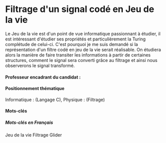 # Filtrage d'un signal codé en Jeu de la vie
Le Jeu de la vie est d'un point de vue informatique passionnant à étudier, il est intéressant d'étudier ses propriétés et particulièrement la Turing complétude de celui-ci. C'est pourquoi je me suis demandé si la représentation d'un filtre codé en jeu de la vie serait réalisable. 
On étudiera alors la manière de faire transiter les informations à partir de certaines structures, comment le signal sera converti grâce au filtrage et ainsi nous observerons le signal transformé. 

#### Professeur encadrant du candidat :

#### Positionnement thématique
Informatique : (Langage C), Physique : (Filtrage)

#### Mots-clés
##### Mots-clés en Français
Jeu de la vie
Filtrage
Glider
